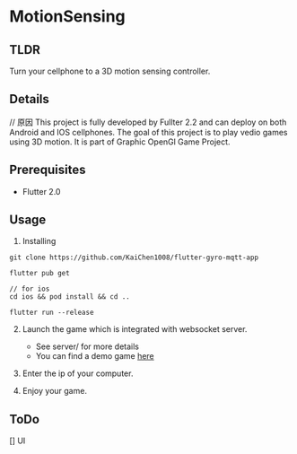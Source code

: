 # MotionSensing

## TLDR
Turn your cellphone to a 3D motion sensing controller.

## Details
// 原因
This project is fully developed by Fullter 2.2 and can deploy on both Android and IOS cellphones.
The goal of this project is to play vedio games using 3D motion.
It is part of Graphic OpenGl Game Project.

## Prerequisites
- Flutter 2.0

## Usage
1. Installing
```
git clone https://github.com/KaiChen1008/flutter-gyro-mqtt-app

flutter pub get

// for ios
cd ios && pod install && cd ..

flutter run --release
```

2. Launch the game which is integrated with websocket server.
    - See server/ for more details
    - You can find a demo game [here]()

3. Enter the ip of your computer.


4. Enjoy your game.


## ToDo
[] UI